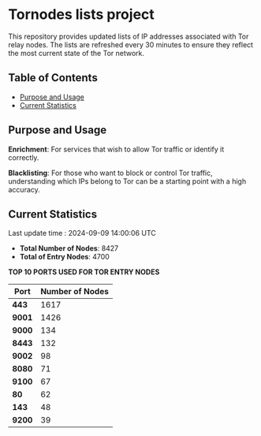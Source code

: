 # Tornodes lists project

This repository provides updated lists of IP addresses associated with Tor relay nodes. The lists are refreshed every 30 minutes to ensure they reflect the most current state of the Tor network.

## Table of Contents

- [Purpose and Usage](#purpose-and-usage)
- [Current Statistics](#current-statistics)


## Purpose and Usage

**Enrichment**: For services that wish to allow Tor traffic or identify it correctly.

**Blacklisting**: For those who want to block or control Tor traffic, understanding which IPs belong to Tor can be a starting point with a high accuracy.

## Current Statistics

Last update time : 2024-09-09 14:00:06 UTC

- **Total Number of Nodes**: 8427
- **Total of Entry Nodes**: 4700

**TOP 10 PORTS USED FOR TOR ENTRY NODES**

| **Port** | **Number of Nodes** |
|------|-----------------|
| **443**   | 1617  |
| **9001**   | 1426  |
| **9000**   | 134  |
| **8443**   | 132  |
| **9002**   | 98  |
| **8080**   | 71  |
| **9100**   | 67  |
| **80**   | 62  |
| **143**   | 48  |
| **9200**   | 39  |


